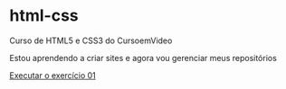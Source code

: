 # html-css
 Curso de HTML5 e CSS3 do CursoemVideo

 Estou aprendendo a criar sites e agora vou gerenciar meus repositórios

<a href="https://artur-moraes.github.io/html-css/exercicios/ex01/index.html">Executar o exercício 01</a>
